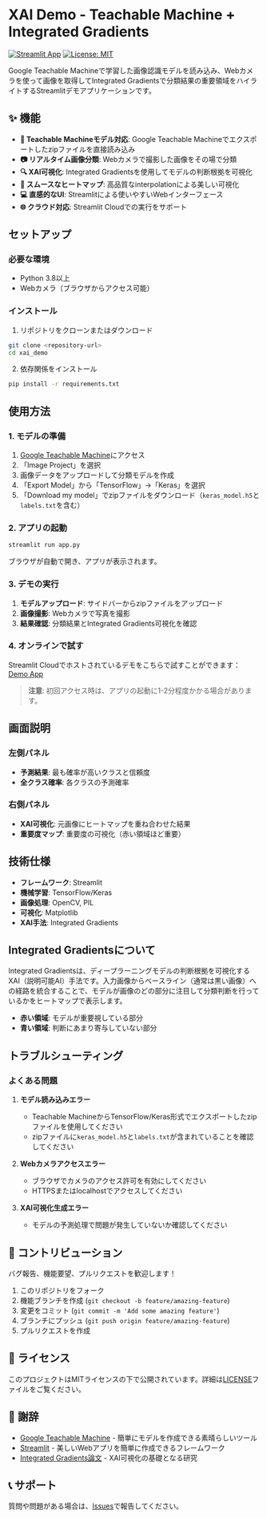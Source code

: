 # XAI Demo - Teachable Machine + Integrated Gradients

[![Streamlit App](https://static.streamlit.io/badges/streamlit_badge_black_white.svg)](https://your-app-url.streamlit.app)
[![License: MIT](https://img.shields.io/badge/License-MIT-yellow.svg)](https://opensource.org/licenses/MIT)

Google Teachable Machineで学習した画像認識モデルを読み込み、Webカメラを使って画像を取得してIntegrated Gradientsで分類結果の重要領域をハイライトするStreamlitデモアプリケーションです。

## ✨ 機能

- **🎯 Teachable Machineモデル対応**: Google Teachable Machineでエクスポートしたzipファイルを直接読み込み
- **📷 リアルタイム画像分類**: Webカメラで撮影した画像をその場で分類
- **🔍 XAI可視化**: Integrated Gradientsを使用してモデルの判断根拠を可視化
- **🎨 スムースなヒートマップ**: 高品質なinterpolationによる美しい可視化
- **💻 直感的なUI**: Streamlitによる使いやすいWebインターフェース
- **🌐 クラウド対応**: Streamlit Cloudでの実行をサポート

## セットアップ

### 必要な環境

- Python 3.8以上
- Webカメラ（ブラウザからアクセス可能）

### インストール

1. リポジトリをクローンまたはダウンロード
```bash
git clone <repository-url>
cd xai_demo
```

2. 依存関係をインストール
```bash
pip install -r requirements.txt
```

## 使用方法

### 1. モデルの準備

1. [Google Teachable Machine](https://teachablemachine.withgoogle.com/)にアクセス
2. 「Image Project」を選択
3. 画像データをアップロードして分類モデルを作成
4. 「Export Model」から「TensorFlow」→「Keras」を選択
5. 「Download my model」でzipファイルをダウンロード（`keras_model.h5`と`labels.txt`を含む）

### 2. アプリの起動

```bash
streamlit run app.py
```

ブラウザが自動で開き、アプリが表示されます。

### 3. デモの実行

1. **モデルアップロード**: サイドバーからzipファイルをアップロード
2. **画像撮影**: Webカメラで写真を撮影
3. **結果確認**: 分類結果とIntegrated Gradients可視化を確認

### 4. オンラインで試す

Streamlit Cloudでホストされているデモをこちらで試すことができます：
[Demo App](https://your-app-url.streamlit.app)

> **注意**: 初回アクセス時は、アプリの起動に1-2分程度かかる場合があります。

## 画面説明

### 左側パネル
- **予測結果**: 最も確率が高いクラスと信頼度
- **全クラス確率**: 各クラスの予測確率

### 右側パネル
- **XAI可視化**: 元画像にヒートマップを重ね合わせた結果
- **重要度マップ**: 重要度の可視化（赤い領域ほど重要）

## 技術仕様

- **フレームワーク**: Streamlit
- **機械学習**: TensorFlow/Keras
- **画像処理**: OpenCV, PIL
- **可視化**: Matplotlib
- **XAI手法**: Integrated Gradients

## Integrated Gradientsについて

Integrated Gradientsは、ディープラーニングモデルの判断根拠を可視化するXAI（説明可能AI）手法です。入力画像からベースライン（通常は黒い画像）への経路を統合することで、モデルが画像のどの部分に注目して分類判断を行っているかをヒートマップで表示します。

- **赤い領域**: モデルが重要視している部分
- **青い領域**: 判断にあまり寄与していない部分

## トラブルシューティング

### よくある問題

1. **モデル読み込みエラー**
   - Teachable MachineからTensorFlow/Keras形式でエクスポートしたzipファイルを使用してください
   - zipファイルに`keras_model.h5`と`labels.txt`が含まれていることを確認してください
   
2. **Webカメラアクセスエラー**
   - ブラウザでカメラのアクセス許可を有効にしてください
   - HTTPSまたはlocalhostでアクセスしてください

3. **XAI可視化生成エラー**
   - モデルの予測処理で問題が発生していないか確認してください

## 🤝 コントリビューション

バグ報告、機能要望、プルリクエストを歓迎します！

1. このリポジトリをフォーク
2. 機能ブランチを作成 (`git checkout -b feature/amazing-feature`)
3. 変更をコミット (`git commit -m 'Add some amazing feature'`)
4. ブランチにプッシュ (`git push origin feature/amazing-feature`)
5. プルリクエストを作成

## 📄 ライセンス

このプロジェクトはMITライセンスの下で公開されています。詳細は[LICENSE](LICENSE)ファイルをご覧ください。

## 🙏 謝辞

- [Google Teachable Machine](https://teachablemachine.withgoogle.com/) - 簡単にモデルを作成できる素晴らしいツール
- [Streamlit](https://streamlit.io/) - 美しいWebアプリを簡単に作成できるフレームワーク
- [Integrated Gradients論文](https://arxiv.org/abs/1703.01365) - XAI可視化の基礎となる研究

## 📞 サポート

質問や問題がある場合は、[Issues](https://github.com/your-username/xai_demo/issues)で報告してください。
